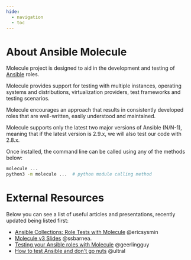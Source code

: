 ```yaml
---
hide:
  - navigation
  - toc
---
```


# About Ansible Molecule

Molecule project is designed to aid in the development and testing of
[Ansible](https://ansible.com) roles.

Molecule provides support for testing with multiple instances, operating
systems and distributions, virtualization providers, test frameworks and
testing scenarios.

Molecule encourages an approach that results in consistently developed
roles that are well-written, easily understood and maintained.

Molecule supports only the latest two major versions of Ansible (N/N-1),
meaning that if the latest version is 2.9.x, we will also test our code
with 2.8.x.

Once installed, the command line can be called using any of the methods
below:

```bash
molecule ...
python3 -m molecule ...  # python module calling method
```

# External Resources

Below you can see a list of useful articles and presentations, recently
updated being listed first:

- [Ansible Collections: Role Tests with
  Molecule](https://ericsysmin.com/2020/04/30/ansible-collections-role-tests-with-molecule/)
  @ericsysmin
- [Molecule v3 Slides](https://sbarnea.com/slides/molecule/#/)
  @ssbarnea.
- [Testing your Ansible roles with
  Molecule](https://www.jeffgeerling.com/blog/2018/testing-your-ansible-roles-molecule)
  @geerlingguy
- [How to test Ansible and don't go
  nuts](https://www.goncharov.xyz/it/ansible-testing-en.html)
  @ultral
